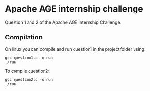 # Apache AGE internship challenge
Question 1 and 2 of the Apache AGE Internship Challenge.

## Compilation
On linux you can compile and run question1 in the project folder using:
```shell
gcc question1.c -o run
./run
```
To compile question2:
```shell
gcc question2.c -o run
./run
```
